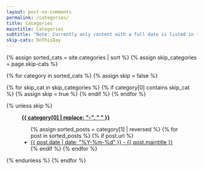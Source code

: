 ```yaml
---
layout: post-no-comments
permalink: /categories/
title: Categories
maintitle: Categories
subtitle: "Note: Currently only content with a full date is listed in this section."
skip-cats: OnThisDay
---
```


<div id="archives">
{% assign sorted_cats = site.categories | sort %}
{% assign skip_categories = page.skip-cats %}

{% for category in sorted_cats %}
  {% assign skip = false %}

  {% for skip_cat in skip_categories %}
    {% if category[0] contains skip_cat %}
      {% assign skip = true %}
    {% endif %}
  {% endfor %}

  {% unless skip %}
    <figure class="fig3">
    <div class="CardLayout">
      <div class="CardItem">
        <strong id="{{ category[0] | uri_escape }}">
          <a href="#{{ category[0] | uri_escape }}">{{ category[0] | replace: "-", " " }}</a>
        </strong>
      </div>
      <div class="CardItem">
        <ul>
          {% assign sorted_posts = category[1] | reversed %}
          {% for post in sorted_posts %}
            {% if post.url %}
              <li><a href="{{ post.url }}">{{ post.date | date: "%Y-%m-%d" }} - {{ post.maintitle }}</a></li>
            {% endif %}
          {% endfor %}
        </ul>
      </div>
    </div>
    </figure>
  {% endunless %}
{% endfor %}
</div>

